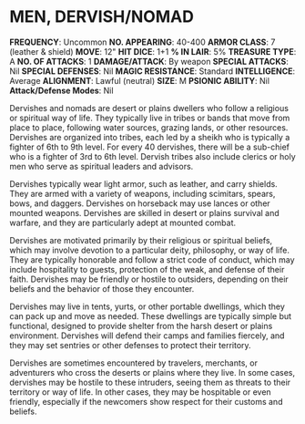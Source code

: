 # MEN, DERVISH/NOMAD

**FREQUENCY**: Uncommon
**NO. APPEARING**: 40-400
**ARMOR CLASS**: 7 (leather & shield)
**MOVE**: 12"
**HIT DICE**: 1+1
**% IN LAIR**: 5%
**TREASURE TYPE**: A
**NO. OF ATTACKS**: 1
**DAMAGE/ATTACK**: By weapon
**SPECIAL ATTACKS**: Nil
**SPECIAL DEFENSES**: Nil
**MAGIC RESISTANCE**: Standard
**INTELLIGENCE**: Average
**ALIGNMENT**: Lawful (neutral)
**SIZE**: M
**PSIONIC ABILITY**: Nil
**Attack/Defense Modes**: Nil

Dervishes and nomads are desert or plains dwellers who follow a religious or spiritual way of life. They typically live in tribes or bands that move from place to place, following water sources, grazing lands, or other resources. Dervishes are organized into tribes, each led by a sheikh who is typically a fighter of 6th to 9th level. For every 40 dervishes, there will be a sub-chief who is a fighter of 3rd to 6th level. Dervish tribes also include clerics or holy men who serve as spiritual leaders and advisors.

Dervishes typically wear light armor, such as leather, and carry shields. They are armed with a variety of weapons, including scimitars, spears, bows, and daggers. Dervishes on horseback may use lances or other mounted weapons. Dervishes are skilled in desert or plains survival and warfare, and they are particularly adept at mounted combat.

Dervishes are motivated primarily by their religious or spiritual beliefs, which may involve devotion to a particular deity, philosophy, or way of life. They are typically honorable and follow a strict code of conduct, which may include hospitality to guests, protection of the weak, and defense of their faith. Dervishes may be friendly or hostile to outsiders, depending on their beliefs and the behavior of those they encounter.

Dervishes may live in tents, yurts, or other portable dwellings, which they can pack up and move as needed. These dwellings are typically simple but functional, designed to provide shelter from the harsh desert or plains environment. Dervishes will defend their camps and families fiercely, and they may set sentries or other defenses to protect their territory.

Dervishes are sometimes encountered by travelers, merchants, or adventurers who cross the deserts or plains where they live. In some cases, dervishes may be hostile to these intruders, seeing them as threats to their territory or way of life. In other cases, they may be hospitable or even friendly, especially if the newcomers show respect for their customs and beliefs.
